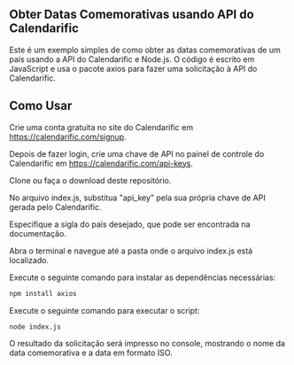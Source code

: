 ## Obter Datas Comemorativas usando API do Calendarific

Este é um exemplo simples de como obter as datas comemorativas de um país usando a API do Calendarific e Node.js. O código é escrito em JavaScript e usa o pacote axios para fazer uma solicitação à API do Calendarific.

## Como Usar

Crie uma conta gratuita no site do Calendarific em https://calendarific.com/signup.

Depois de fazer login, crie uma chave de API no painel de controle do Calendarific em https://calendarific.com/api-keys.

Clone ou faça o download deste repositório.

No arquivo index.js, substitua "api_key" pela sua própria chave de API gerada pelo Calendarific.

Especifique a sigla do país desejado, que pode ser encontrada na documentação.

Abra o terminal e navegue até a pasta onde o arquivo index.js está localizado.

Execute o seguinte comando para instalar as dependências necessárias:

```bash
npm install axios
```

Execute o seguinte comando para executar o script:

```bash
node index.js
```

O resultado da solicitação será impresso no console, mostrando o nome da data comemorativa e a data em formato ISO.
